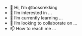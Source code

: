 - 👋 Hi, I’m @bossrekking
- 👀 I’m interested in ...
- 🌱 I’m currently learning ...
- 💞️ I’m looking to collaborate on ...
- 📫 How to reach me ...

<!---
bossrekking/bossrekking is a ✨ special ✨ repository because its `README.md` (this file) appears on your GitHub profile.
You can click the Preview link to take a look at your changes.
--->
